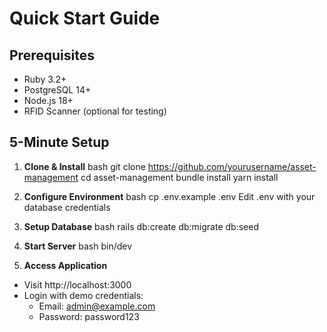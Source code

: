 # Quick Start Guide

## Prerequisites
- Ruby 3.2+
- PostgreSQL 14+
- Node.js 18+
- RFID Scanner (optional for testing)

## 5-Minute Setup

1. **Clone & Install** 
bash
git clone https://github.com/yourusername/asset-management
cd asset-management
bundle install
yarn install


2. **Configure Environment**
bash
cp .env.example .env
Edit .env with your database credentials


3. **Setup Database**
bash
rails db:create db:migrate db:seed


4. **Start Server**
bash
bin/dev


5. **Access Application**
- Visit http://localhost:3000
- Login with demo credentials:
  - Email: admin@example.com
  - Password: password123
